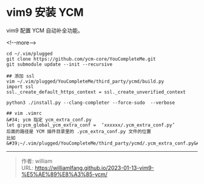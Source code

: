 # vim9 安装 YCM


vim9 配置 YCM 自动补全功能。

&lt;!--more--&gt;

```
cd ~/.vim/plugged
git clone https://github.com/ycm-core/YouCompleteMe.git
git submodule update --init --recursive

## 添加 ssl
vim ~/.vim/plugged/YouCompleteMe/third_party/ycmd/build.py
import ssl
ssl._create_default_https_context = ssl._create_unverified_context

python3 ./install.py --clang-completer --force-sudo  --verbose

## vim .vimrc
&#34; ycm 指定 ycm_extra_conf.py
let g:ycm_global_ycm_extra_conf =  ‘xxxxxx/.ycm_extra_conf.py’
后面的路径是 YCM 插件目录里的 .ycm_extra_conf.py 文件的位置
比如 &#39;~/.vim/plugged/YouCompleteMe/third_party/ycmd/.ycm_extra_conf.py&#39;
```


---

> 作者: william  
> URL: https://williamlfang.github.io/2023-01-13-vim9-%E5%AE%89%E8%A3%85-ycm/  


